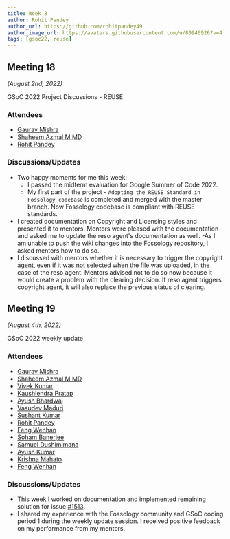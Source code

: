 ```yaml
---
title: Week 8
author: Rohit Pandey
author_url: https://github.com/rohitpandey49
author_image_url: https://avatars.githubusercontent.com/u/80946926?v=4
tags: [gsoc22, reuse]
---
```


<!--
SPDX-License-Identifier: CC-BY-SA-4.0

SPDX-FileCopyrightText: 2022 Rohit Pandey <rohit.pandey4900@gmail.com>
-->

## Meeting 18
*(August 2nd, 2022)*

GSoC 2022 Project Discussions - REUSE

### Attendees

- [Gaurav Mishra](https://github.com/GMishx)
- [Shaheem Azmal M MD](https://github.com/shaheemazmalmmd)
- [Rohit Pandey](https://github.com/rohitpandey49)

### Discussions/Updates

- Two happy moments for me this week:
    - I passed the midterm evaluation for Google Summer of Code 2022.
    - My first part of the project -  `Adopting the REUSE Standard in Fossology codebase` is completed and merged with the master branch. Now Fossology codebase is compliant with REUSE standards.
- I created documentation on Copyright and Licensing styles and presented it to mentors. Mentors were pleased with the documentation and asked me to update the reso agent's documentation as well.
-As I am unable to push the wiki changes into the Fossology repository, I asked mentors how to do so.
- I discussed with mentors whether it is necessary to trigger the copyright agent, even if it was not selected when the file was uploaded, in the case of the reso agent. Mentors advised not to do so now because it would create a problem with the clearing decision. If reso agent triggers copyright agent, it will also replace the previous status of clearing.

## Meeting 19
*(August 4th, 2022)*

GSoC 2022 weekly update

### Attendees

- [Gaurav Mishra](https://github.com/GMishx)
- [Shaheem Azmal M MD](https://github.com/shaheemazmalmmd)
- [Vivek Kumar](https://github.com/viv9k)
- [Kaushlendra Pratap](https://github.com/Kaushl2208)
- [Ayush Bhardwaj](https://github.com/hastagAB)
- [Vasudev Maduri](https://github.com/vasudevmaduri)
- [Sushant Kumar](https://github.com/its-sushant)
- [Rohit Pandey](https://github.com/rohitpandey49)
- [Feng Wenhan](https://github.com/fwhdzh)
- [Soham Banerjee](https://github.com/soham4abc)
- [Samuel Dushimimana](https://github.com/dushimsam)
- [Ayush Kumar](https://github.com/Ayush7614)
- [Krishna Mahato](https://github.com/krishna9304)
- [Feng Wenhan](https://github.com/fwhdzh)

### Discussions/Updates

- This week I worked on documentation and implemented remaining solution for issue [#1513](https://github.com/fossology/fossology/issues/1513).
- I shared my experience with the Fossology community and GSoC coding period 1 during the weekly update session. I received positive feedback on my performance from my mentors.